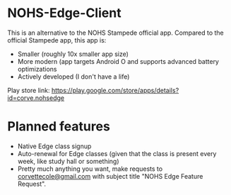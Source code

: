 # NOHS-Edge-Client
This is an alternative to the NOHS Stampede official app.
Compared to the official Stampede app, this app is:
- Smaller (roughly 10x smaller app size)
- More modern (app targets Android O and supports advanced battery optimizations
- Actively developed (I don't have a life)




Play store link: https://play.google.com/store/apps/details?id=corve.nohsedge

# Planned features
- Native Edge class signup
- Auto-renewal for Edge classes (given that the class is present every week, like study hall or something)
- Pretty much anything you want, make requests to corvettecole@gmail.com with subject title "NOHS Edge Feature Request".
